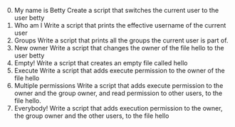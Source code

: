 0. My name is Betty  Create a script that switches the current user to the user betty
1. Who am I  Write a script that prints the effective username of the current user
2. Groups  Write a script that prints all the groups the current user is part of.
 3. New owner  Write a script that changes the owner of the file hello to the user betty
4. Empty!  Write a script that creates an empty file called hello
5. Execute  Write a script that adds execute permission to the owner of the file hello
 6. Multiple permissions  Write a script that adds execute permission to the owner and the group owner, and read permission to other users, to the file hello.
7. Everybody!  Write a script that adds execution permission to the owner, the group owner and the other users, to the file hello
